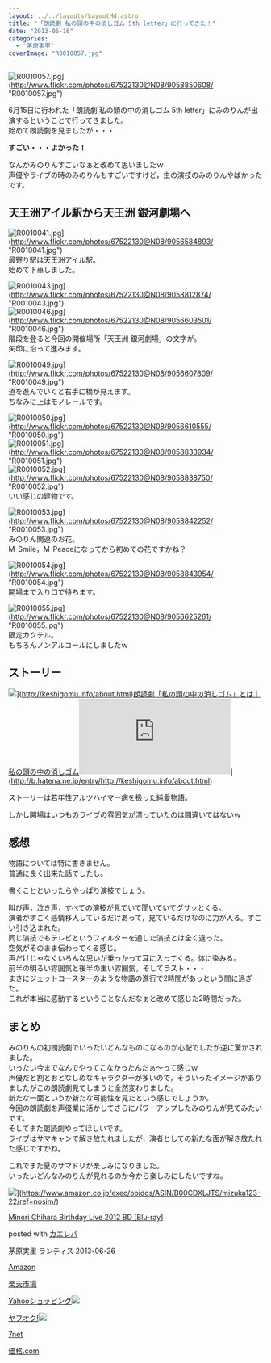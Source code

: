 ```yaml
---
layout: ../../layouts/LayoutMd.astro
title: "「朗読劇 私の頭の中の消しゴム 5th letter」に行ってきた！"
date: "2013-06-16"
categories: 
  - "茅原実里"
coverImage: "R0010057.jpg"
---
```


![R0010057.jpg](/archive/images/9058850608_e32d7fd902_b.jpg)](http://www.flickr.com/photos/67522130@N08/9058850608/ "R0010057.jpg")

6月15日に行われた「朗読劇 私の頭の中の消しゴム 5th letter」にみのりんが出演するということで行ってきました。  
始めて朗読劇を見ましたが・・・

**すごい・・・よかった！**

なんかみのりんすごいなぁと改めて思いましたｗ  
声優やライブの時のみのりんもすごいですけど，生の演技のみのりんやばかったです。

## 天王洲アイル駅から天王洲 銀河劇場へ

![R0010041.jpg](/archive/images/9056584893_76a670e510_b.jpg)](http://www.flickr.com/photos/67522130@N08/9056584893/ "R0010041.jpg")  
最寄り駅は天王洲アイル駅。  
始めて下車しました。

![R0010043.jpg](/archive/images/9058812874_7a414d7a69_b.jpg)](http://www.flickr.com/photos/67522130@N08/9058812874/ "R0010043.jpg")  
![R0010046.jpg](/archive/images/9056603501_7f799c3d4b_b.jpg)](http://www.flickr.com/photos/67522130@N08/9056603501/ "R0010046.jpg")  
階段を登ると今回の開催場所「天王洲 銀河劇場」の文字が。  
矢印に沿って進みます。

![R0010049.jpg](/archive/images/9056607809_23835f6c22_b.jpg)](http://www.flickr.com/photos/67522130@N08/9056607809/ "R0010049.jpg")  
道を進んでいくと右手に橋が見えます。  
ちなみに上はモノレールです。

![R0010050.jpg](/archive/images/9056610555_9e103d1ec3_b.jpg)](http://www.flickr.com/photos/67522130@N08/9056610555/ "R0010050.jpg")  
![R0010051.jpg](/archive/images/9058833934_308dc880d5_b.jpg)](http://www.flickr.com/photos/67522130@N08/9058833934/ "R0010051.jpg")  
![R0010052.jpg](/archive/images/9058838750_f996dd2c56_b.jpg)](http://www.flickr.com/photos/67522130@N08/9058838750/ "R0010052.jpg")  
いい感じの建物です。

![R0010053.jpg](/archive/images/9058842252_5a1e6811c0_b.jpg)](http://www.flickr.com/photos/67522130@N08/9058842252/ "R0010053.jpg")  
みのりん関連のお花。  
M-Smile，M-Peaceになってから初めての花ですかね？

![R0010054.jpg](/archive/images/9058843954_e1f9e5c348_b.jpg)](http://www.flickr.com/photos/67522130@N08/9058843954/ "R0010054.jpg")  
開場まで入り口で待ちます。

![R0010055.jpg](/archive/images/9056625261_fa21f57c29_b.jpg)](http://www.flickr.com/photos/67522130@N08/9056625261/ "R0010055.jpg")  
限定カクテル。  
もちろんノンアルコールにしましたｗ

## ストーリー

![](http://capture.heartrails.com/150x130/shadow?http://keshigomu.info/about.html)](http://keshigomu.info/about.html)[朗読劇「私の頭の中の消しゴム」とは｜私の頭の中の消しゴム](http://keshigomu.info/about.html)![](http://b.hatena.ne.jp/entry/image/http://keshigomu.info/about.html)](http://b.hatena.ne.jp/entry/http://keshigomu.info/about.html)  

ストーリーは若年性アルツハイマー病を扱った純愛物語。

しかし開場はいつものライブの雰囲気が漂っていたのは間違いではないｗ

## 感想

物語については特に書きません。  
普通に良く出来た話でしたし。

書くことといったらやっぱり演技でしょう。

叫び声，泣き声，すべての演技が見ていて聞いていてグサッとくる。  
演者がすごく感情移入しているだけあって，見ているだけなのに力が入る。すごい引き込まれた。  
同じ演技でもテレビというフィルターを通した演技とは全く違った。  
空気がそのまま伝わってくる感じ。  
声だけじゃなくいろんな思いが乗っかって耳に入ってくる。体に染みる。  
前半の明るい雰囲気と後半の重い雰囲気，そしてラスト・・・  
まさにジェットコースターのような物語の進行で2時間があっという間に過ぎた。  
これが本当に感動するということなんだなぁと改めて感じた2時間だった。

## まとめ

みのりんの初朗読劇でいったいどんなものになるのか心配でしたが逆に驚かされました。  
いったい今までなんでやってこなかったんだぁ～って感じｗ  
声優だと割とおとなしめなキャラクターが多いので，そういったイメージがありましたがこの朗読劇見てしまうと全然変わりました。  
新たな一面というか新たな可能性を見たという感じでしょうか。  
今回の朗読劇を声優業に活かしてさらにパワーアップしたみのりんが見てみたいです。  
そしてまた朗読劇やってほしいです。  
ライブはサマキャンで解き放たれましたが，演者としての新たな面が解き放たれた感じですかね。

これでまた夏のサマドリが楽しみになりました。  
いったいどんなみのりんが見れるのか今から楽しみにしたいですね。

![](/archive/images/41Vg8n1EPVL._SL160_.jpg)](https://www.amazon.co.jp/exec/obidos/ASIN/B00CDXLJTS/mizuka123-22/ref=nosim/)

[Minori Chihara Birthday Live 2012 BD \[Blu-ray\]](https://www.amazon.co.jp/exec/obidos/ASIN/B00CDXLJTS/mizuka123-22/ref=nosim/)

posted with [カエレバ](http://kaereba.com)

茅原実里 ランティス 2013-06-26

[Amazon](http://www.amazon.co.jp/gp/search?keywords=Minori%20Chihara%20Birthday%20Live%202012%20BD&__mk_ja_JP=%83J%83%5E%83J%83i&tag=mizuka123-22 "アマゾン")

[楽天市場](http://hb.afl.rakuten.co.jp/hgc/032b53ee.4b34c5ee.0f4a541e.f440145e/?pc=http%3A%2F%2Fsearch.rakuten.co.jp%2Fsearch%2Fmall%2FMinori%2520Chihara%2520Birthday%2520Live%25202012%2520BD%2F-%2Ff.1-p.1-s.1-sf.0-st.A-v.2%3Fx%3D0%26scid%3Daf_ich_link_urltxt%26m%3Dhttp%3A%2F%2Fm.rakuten.co.jp%2F "楽天市場")

[Yahooショッピング![](//ad.jp.ap.valuecommerce.com/servlet/gifbanner?sid=3066752&pid=881990642)](//ck.jp.ap.valuecommerce.com/servlet/referral?sid=3066752&pid=881990642&vc_url=http%3A%2F%2Fshopping.search.yahoo.co.jp%2Fsearch%3FuIv%3Don%26ei%3DUTF-8%26tab_ex%3Dcommerce%26slider%3D0%26va%3DMinori%2520Chihara%2520Birthday%2520Live%25202012%2520BD "Yahooショッピング")

[ヤフオク!![](//ad.jp.ap.valuecommerce.com/servlet/gifbanner?sid=3066752&pid=881990645)](//ck.jp.ap.valuecommerce.com/servlet/referral?sid=3066752&pid=881990645&vc_url=http%3A%2F%2Fauctions.search.yahoo.co.jp%2Fsearch%3Fvo%3D%26ve%3D%26auccat%3D0%26aucminprice%3D%26aucmaxprice%3D%26aucmin_bidorbuy_price%3D%26aucmax_bidorbuy_price%3D%26loc_cd%3D0%26abatch%3D0%26istatus%3D0%26filtered%3D1%26ei%3DUTF-8%26tab_ex%3Dcommerce%26va%3DMinori%2520Chihara%2520Birthday%2520Live%25202012%2520BD "ヤフオク!")

[7net](//ck.jp.ap.valuecommerce.com/servlet/referral?sid=3066752&pid=881990643&vc_url=http%3A%2F%2Fwww.7netshopping.jp%2Fall%2Fsearch_result%2F-%2Fbprice%2Foff%2Fsort%2F0%2Fkword_in%2FMinori%2520Chihara%2520Birthday%2520Live%25202012%2520BD%2FallGoods%2Fon%2Fsubmit.x%2F30%2Fdisp_result%2F1%2Fsubmit.y%2F9%2Fprvlg%2Foff%2Fnobuy%2Fon%2FsetProduct%2Foff%2Foop%2Fon%2Fctgy%2Fall%2FfromKeywordSearch%2Ftrue "セブンネットショッピング")

[価格.com](http://kakaku.com/search_results/Minori%20Chihara%20Birthday%20Live%202012%20BD/ "kakakucom")
